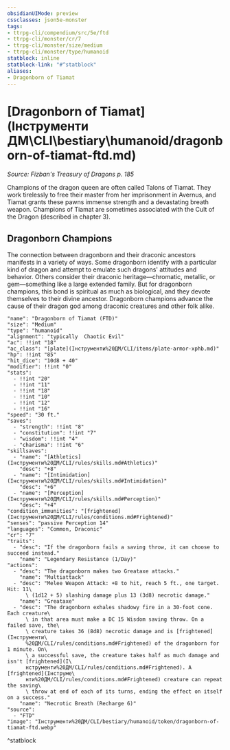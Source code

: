 ```yaml
---
obsidianUIMode: preview
cssclasses: json5e-monster
tags:
- ttrpg-cli/compendium/src/5e/ftd
- ttrpg-cli/monster/cr/7
- ttrpg-cli/monster/size/medium
- ttrpg-cli/monster/type/humanoid
statblock: inline
statblock-link: "#^statblock"
aliases:
- Dragonborn of Tiamat
---
```

# [Dragonborn of Tiamat](Інструменти ДМ\CLI\bestiary\humanoid/dragonborn-of-tiamat-ftd.md)
*Source: Fizban's Treasury of Dragons p. 185*  

Champions of the dragon queen are often called Talons of Tiamat. They work tirelessly to free their master from her imprisonment in Avernus, and Tiamat grants these pawns immense strength and a devastating breath weapon. Champions of Tiamat are sometimes associated with the Cult of the Dragon (described in chapter 3).

## Dragonborn Champions

The connection between dragonborn and their draconic ancestors manifests in a variety of ways. Some dragonborn identify with a particular kind of dragon and attempt to emulate such dragons' attitudes and behavior. Others consider their draconic heritage—chromatic, metallic, or gem—something like a large extended family. But for dragonborn champions, this bond is spiritual as much as biological, and they devote themselves to their divine ancestor. Dragonborn champions advance the cause of their dragon god among draconic creatures and other folk alike.

```statblock
"name": "Dragonborn of Tiamat (FTD)"
"size": "Medium"
"type": "humanoid"
"alignment": "typically  Chaotic Evil"
"ac": !!int "18"
"ac_class": "[plate](Інструменти%20ДМ/CLI/items/plate-armor-xphb.md)"
"hp": !!int "85"
"hit_dice": "10d8 + 40"
"modifier": !!int "0"
"stats":
  - !!int "20"
  - !!int "11"
  - !!int "18"
  - !!int "10"
  - !!int "12"
  - !!int "16"
"speed": "30 ft."
"saves":
  - "strength": !!int "8"
  - "constitution": !!int "7"
  - "wisdom": !!int "4"
  - "charisma": !!int "6"
"skillsaves":
  - "name": "[Athletics](Інструменти%20ДМ/CLI/rules/skills.md#Athletics)"
    "desc": "+8"
  - "name": "[Intimidation](Інструменти%20ДМ/CLI/rules/skills.md#Intimidation)"
    "desc": "+6"
  - "name": "[Perception](Інструменти%20ДМ/CLI/rules/skills.md#Perception)"
    "desc": "+4"
"condition_immunities": "[frightened](Інструменти%20ДМ/CLI/rules/conditions.md#Frightened)"
"senses": "passive Perception 14"
"languages": "Common, Draconic"
"cr": "7"
"traits":
  - "desc": "If the dragonborn fails a saving throw, it can choose to succeed instead."
    "name": "Legendary Resistance (1/Day)"
"actions":
  - "desc": "The dragonborn makes two Greataxe attacks."
    "name": "Multiattack"
  - "desc": "Melee Weapon Attack: +8 to hit, reach 5 ft., one target. Hit: 11\
      \ (1d12 + 5) slashing damage plus 13 (3d8) necrotic damage."
    "name": "Greataxe"
  - "desc": "The dragonborn exhales shadowy fire in a 30-foot cone. Each creature\
      \ in that area must make a DC 15 Wisdom saving throw. On a failed save, the\
      \ creature takes 36 (8d8) necrotic damage and is [frightened](Інструменти\
      %20ДМ/CLI/rules/conditions.md#Frightened) of the dragonborn for 1 minute. On\
      \ a successful save, the creature takes half as much damage and isn't [frightened](І\
      нструменти%20ДМ/CLI/rules/conditions.md#Frightened). A [frightened](Інструме\
      нти%20ДМ/CLI/rules/conditions.md#Frightened) creature can repeat the saving\
      \ throw at end of each of its turns, ending the effect on itself on a success."
    "name": "Necrotic Breath (Recharge 6)"
"source":
  - "FTD"
"image": "Інструменти%20ДМ/CLI/bestiary/humanoid/token/dragonborn-of-tiamat-ftd.webp"
```
^statblock